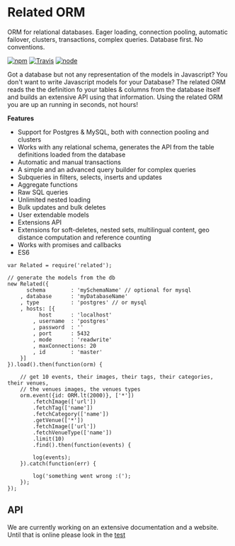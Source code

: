 # Related ORM

ORM for relational databases. Eager loading, connection pooling, automatic failover, clusters, transactions, complex queries. Database first. No conventions.


[![npm](https://img.shields.io/npm/dm/related.svg?style=flat-square)](https://www.npmjs.com/package/related)
[![Travis](https://img.shields.io/travis/eventEmitter/related.svg?style=flat-square)](https://travis-ci.org/eventEmitter/related)
[![node](https://img.shields.io/node/v/related.svg?style=flat-square)](https://nodejs.org/)


Got a database but not any representation of the models in Javascript? You don't want to write Javascript models for your Database? The related ORM reads the the definition fo your tables & columns from the database itself and builds an extensive API using that information. Using the related ORM you are up an running in seconds, not hours!


**Features**
- Support for Postgres & MySQL, both with connection pooling and clusters
- Works with any relational schema, generates the API from the table definitions loaded from the database
- Automatic and manual transactions
- A simple and an advanced query builder for complex queries
- Subqueries in filters, selects, inserts and updates
- Aggregate functions
- Raw SQL queries
- Unlimited nested loading
- Bulk updates and bulk deletes
- User extendable models
- Extensions API
- Extensions for soft-deletes, nested sets, multilingual content, geo distance computation and reference counting
- Works with promises and callbacks
- ES6


````
var Related = require('related');

// generate the models from the db
new Related({
      schema        : 'mySchemaName' // optional for mysql
    , database      : 'myDatabaseName'
    , type          : 'postgres' // or mysql
    , hosts: [{
          host      : 'localhost'
        , username  : 'postgres'
        , password  : ''
        , port      : 5432
        , mode      : 'readwrite'
        , maxConnections: 20
        , id        : 'master'
    }]    
}).load().then(function(orm) {

    // get 10 events, their images, their tags, their categories, their venues,
    // the venues images, the venues types
    orm.event({id: ORM.lt(2000)}, ['*'])
        .fetchImage(['url'])
        .fetchTag(['name'])
        .fetchCategory(['name'])
        .getVenue(['*'])
        .fetchImage(['url'])
        .fetchVenueType(['name'])
        .limit(10)
        .find().then(function(events) {

        log(events);
    }).catch(function(err) {

        log('something went wrong :(');
    });
});
````


## API

We are currently working on an extensive documentation and a website. Until that is online please look in the [test](https://github.com/eventEmitter/related/blob/master/test/orm.js) 